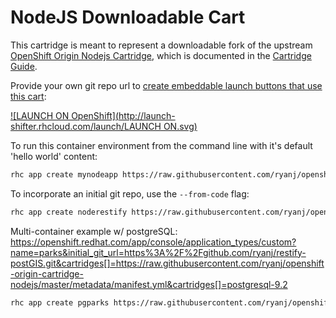 # NodeJS Downloadable Cart
This cartridge is meant to represent a downloadable fork of the upstream [OpenShift Origin Nodejs Cartridge](https://github.com/openshift/origin-server/tree/master/cartridges/openshift-origin-cartridge-nodejs), which is documented in the [Cartridge Guide](http://openshift.github.io/documentation/oo_cartridge_guide.html#nodejs).

Provide your own git repo url to [create embeddable launch buttons that use this cart](http://launch-shifter.rhcloud.com/?cartridges[]=https://raw.githubusercontent.com/ryanj/openshift-origin-cartridge-nodejs/master/metadata/manifest.ymlhttps://raw.githubusercontent.com/ryanj/openshift-origin-cartridge-nodejs/master/metadata/manifest.ymlhttps://raw.githubusercontent.com/ryanj/openshift-origin-cartridge-nodejs/master/metadata/manifest.ymlhttps://raw.githubusercontent.com/ryanj/openshift-origin-cartridge-nodejs/master/metadata/manifest.yml&initial_git_url=https://github.com/ryanj/restify-base.git&name=noderestify): 

[![LAUNCH ON OpenShift](http://launch-shifter.rhcloud.com/launch/LAUNCH ON.svg)](https://openshift.redhat.com/app/console/application_type/custom?cartridges[]=https://raw.githubusercontent.com/ryanj/openshift-origin-cartridge-nodejs/master/metadata/manifest.yml&initial_git_url=https://github.com/ryanj/restify-base.git&name=noderestify)

To run this container environment from the command line with it's default 'hello world' content:

```bash
rhc app create mynodeapp https://raw.githubusercontent.com/ryanj/openshift-origin-cartridge-nodejs/master/metadata/manifest.yml
```

To incorporate an initial git repo, use the `--from-code` flag:

```bash
rhc app create noderestify https://raw.githubusercontent.com/ryanj/openshift-origin-cartridge-nodejs/master/metadata/manifest.yml --from-code=http://github.com/ryanj/restify-base.git
```

Multi-container example w/ postgreSQL: https://openshift.redhat.com/app/console/application_types/custom?name=parks&initial_git_url=https%3A%2F%2Fgithub.com/ryanj/restify-postGIS.git&cartridges[]=https://raw.githubusercontent.com/ryanj/openshift-origin-cartridge-nodejs/master/metadata/manifest.yml&cartridges[]=postgresql-9.2

```bash
rhc app create pgparks https://raw.githubusercontent.com/ryanj/openshift-origin-cartridge-nodejs/master/metadata/manifest.yml postgresql-9.2 --from-code=http://github.com/ryanj/restify-postGIS.git
```
